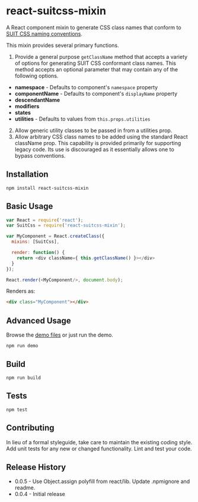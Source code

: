 # react-suitcss-mixin

A React component mixin to generate CSS class names that conform to [SUIT CSS naming conventions](https://github.com/suitcss/suit/blob/master/doc/naming-conventions.md).

This mixin provides several primary functions.

1. Provide a general purpose `getClassName` method that accepts a variety of options for generating SUIT CSS conformant class names.  This method accepts an optional parameter that may contain any of the following options.
  * __namespace__ - Defaults to component's `namespace` property
  * __componentName__ - Defaults to component's `displayName` property
  * __descendantName__
  * __modifiers__
  * __states__
  * __utilities__ - Defaults to values from `this.props.utilities`
2. Allow generic utility classes to be passed in from a utilities prop.
3. Allow arbitrary CSS class names to be added using the standard React className prop.  This capability is provided primarily for supporting legacy code.  Its use is discouraged as it essentially allows one to bypass conventions.

## Installation

```
npm install react-suitcss-mixin
```

## Basic Usage

```JavaScript
var React = require('react');
var SuitCss = require('react-suitcss-mixin');

var MyComponent = React.createClass({
  mixins: [SuitCss],

  render: function() {
    return <div className={ this.getClassName() }></div>
  }
});

React.render(<MyComponent/>, document.body);
```

Renders as:

```html
<div class="MyComponent"></div>
```

## Advanced Usage

Browse the [demo files](https://github.com/brentertz/react-suitcss-mixin/blob/master/demo) or just run the demo.

```
npm run demo
```

## Build

```
npm run build
```

## Tests

```
npm test
```

## Contributing

In lieu of a formal styleguide, take care to maintain the existing coding style. Add unit tests for any new or changed functionality. Lint and test your code.

## Release History

* 0.0.5 - Use Object.assign polyfill from react/lib. Update .npmignore and readme.
* 0.0.4 - Initial release
